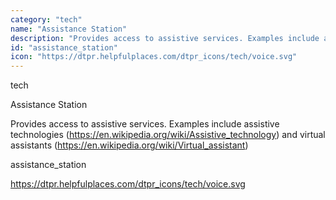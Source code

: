 ```yaml
---
category: "tech"
name: "Assistance Station"
description: "Provides access to assistive services. Examples include assistive technologies (https://en.wikipedia.org/wiki/Assistive_technology) and virtual assistants (https://en.wikipedia.org/wiki/Virtual_assistant)"
id: "assistance_station"
icon: "https://dtpr.helpfulplaces.com/dtpr_icons/tech/voice.svg"
---
```

tech

Assistance Station

Provides access to assistive services. Examples include assistive technologies (https://en.wikipedia.org/wiki/Assistive_technology) and virtual assistants (https://en.wikipedia.org/wiki/Virtual_assistant)

assistance_station

https://dtpr.helpfulplaces.com/dtpr_icons/tech/voice.svg